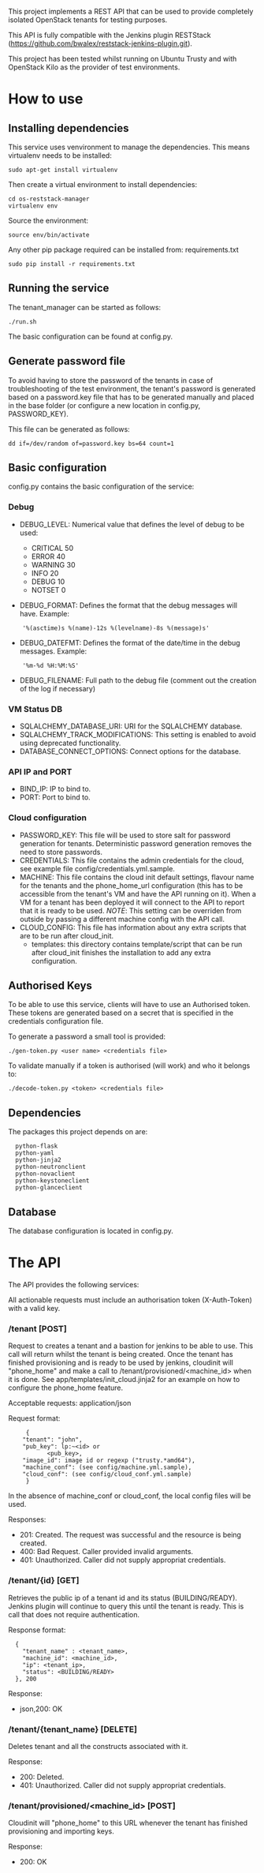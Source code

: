 This project implements a REST API that can be used to provide
completely isolated OpenStack tenants for testing purposes.

This API is fully compatible with the Jenkins plugin RESTStack (https://github.com/bwalex/reststack-jenkins-plugin.git).

This project has been tested whilst running on Ubuntu Trusty and with OpenStack Kilo as the provider of test environments.

# How to use

## Installing dependencies

This service uses venvironment to manage the dependencies. This means virtualenv
needs to be installed:

    sudo apt-get install virtualenv

Then create a virtual environment to install dependencies:

    cd os-reststack-manager
    virtualenv env

Source the environment:

    source env/bin/activate

Any other pip package required can be installed from: requirements.txt

    sudo pip install -r requirements.txt

## Running the service

The tenant_manager can be started as follows:

    ./run.sh

The basic configuration can be found at config.py.

## Generate password file

To avoid having to store the password of the tenants in case of troubleshooting
of the test environment, the tenant's password is generated based on a password.key
file that has to be generated manually and placed in the base folder (or configure a
new location in config.py, PASSWORD_KEY).

This file can be generated as follows:

    dd if=/dev/random of=password.key bs=64 count=1

## Basic configuration

config.py contains the basic configuration of the service:

### Debug

 * DEBUG_LEVEL: Numerical value that defines the level of debug to be used:
   * CRITICAL 50
   * ERROR 40
   * WARNING 30
   * INFO 20
   * DEBUG 10
   * NOTSET 0

 * DEBUG_FORMAT: Defines the format that the debug messages will have. Example:

```
    '%(asctime)s %(name)-12s %(levelname)-8s %(message)s'
```

* DEBUG_DATEFMT: Defines the format of the date/time in the debug messages. Example:

```
    '%m-%d %H:%M:%S'
```

 * DEBUG_FILENAME: Full path to the debug file (comment out the creation of the log if necessary)

### VM Status DB
 * SQLALCHEMY_DATABASE_URI: URI for the SQLALCHEMY database.
 * SQLALCHEMY_TRACK_MODIFICATIONS: This setting is enabled to avoid using deprecated functionality.
 * DATABASE_CONNECT_OPTIONS: Connect options for the database.

### API IP and PORT
 * BIND_IP: IP to bind to.
 * PORT: Port to bind to.

### Cloud configuration
 * PASSWORD_KEY: This file will be used to store salt for password generation for tenants. Deterministic password generation removes the need to store passwords.
 * CREDENTIALS: This file contains the admin credentials for the cloud, see example file config/credentials.yml.sample.
 * MACHINE: This file contains the cloud init default settings, flavour name for the tenants and the phone_home_url configuration (this has to be accessible from the tenant's VM and have the API running on it). When a VM for a tenant has been deployed it will connect to the API to report that it is ready to be used.
 *NOTE*: This setting can be overriden from outside by passing a different machine config with the API call.
 * CLOUD_CONFIG: This file has information about any extra scripts that are to be run after cloud_init.
   * templates: this directory contains template/script that can be run after cloud_init finishes the installation to add any extra configuration.

## Authorised Keys

To be able to use this service, clients will have to use an Authorised token.
These tokens are generated based on a secret that is specified in the credentials
configuration file.

To generate a password a small tool is provided:

    ./gen-token.py <user name> <credentials file>

To validate manually if a token is authorised (will work) and who it belongs to:

    ./decode-token.py <token> <credentials file>


## Dependencies

The packages this project depends on are:

```
  python-flask
  python-yaml
  python-jinja2
  python-neutronclient
  python-novaclient
  python-keystoneclient
  python-glanceclient
```

## Database
The database configuration is located in config.py.


# The API

The API provides the following services:

  All actionable requests must include an authorisation token (X-Auth-Token) with a valid key.

### /tenant [POST]

   Request to creates a tenant and a bastion for jenkins to be able to use.
   This call will return whilst the tenant is being created.
   Once the tenant has finished provisioning and is ready to be used by jenkins,
   cloudinit will "phone_home" and make a call to /tenant/provisioned/<machine_id>
   when it is done.
   See app/templates/init_cloud.jinja2 for an example on how to configure the phone_home
   feature.

   Acceptable requests: application/json

   Request format:
```
     {
 	"tenant": "john",
	"pub_key": lp:~<id> or
		   <pub_key>,
	"image_id": image id or regexp ("trusty.*amd64"),
	"machine_conf": (see config/machine.yml.sample),
	"cloud_conf": (see config/cloud_conf.yml.sample)
     }
```
   In the absence of machine_conf  or cloud_conf, the local config files will be used.

   Responses:
   * 201: Created. The request was successful and the resource is being created.
   * 400: Bad Request. Caller provided invalid arguments.
   * 401: Unauthorized. Caller did not supply appropriat credentials.

### /tenant/{id} [GET]

  Retrieves the public ip of a tenant id and its status (BUILDING/READY).
  Jenkins plugin will continue to query this until the tenant is ready.
  This is call that does not require authentication.

  Response format:
```
  {
    "tenant_name" : <tenant_name>,
    "machine_id": <machine_id>,
    "ip": <tenant_ip>,
    "status": <BUILDING/READY>
  }, 200
```

  Response:
  * json,200: OK

### /tenant/{tenant_name} [DELETE]

  Deletes tenant and all the constructs associated with it.

  Response:
  * 200: Deleted.
  * 401: Unauthorized. Caller did not supply appropriat credentials.

### /tenant/provisioned/<machine_id> [POST]
  Cloudinit will "phone_home" to this URL whenever the tenant has finished
  provisioning and importing keys.

  Response:
  * 200: OK

